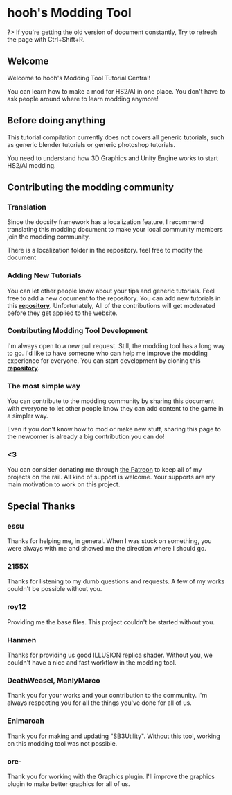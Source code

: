 # hooh's Modding Tool

?> If you're getting the old version of document constantly, Try to refresh the page with Ctrl+Shift+R.

## Welcome

Welcome to hooh's Modding Tool Tutorial Central!

You can learn how to make a mod for HS2/AI in one place. You don't have to ask people around where to learn modding anymore!

## Before doing anything

This tutorial compilation currently does not covers all generic tutorials, such as generic blender tutorials or generic photoshop tutorials.

You need to understand how 3D Graphics and Unity Engine works to start HS2/AI modding.

## Contributing the modding community

### Translation

Since the docsify framework has a localization feature, I recommend translating this modding document to make your local community members join the modding community.

There is a localization folder in the repository. feel free to modify the document

### Adding New Tutorials

You can let other people know about your tips and generic tutorials. Feel free to add a new document to the repository.
You can add new tutorials in this [**repository**](https://github.com/hooh-hooah/hooh-hooah.github.io).
Unfortunately, All of the contributions will get moderated before they get applied to the website.

### Contributing Modding Tool Development

I'm always open to a new pull request. Still, the modding tool has a long way to go. I'd like to have someone who can help me improve the modding experience for everyone.
You can start development by cloning this [**repository**](https://github.com/hooh-hooah/ModdingTool).

### The most simple way

You can contribute to the modding community by sharing this document with everyone to let other people know they can add content to the game in a simpler way.

Even if you don't know how to mod or make new stuff, sharing this page to the newcomer is already a big contribution you can do!

### <3

You can consider donating me through [the Patreon](https://twitter.com/hooh_hooah) to keep all of my projects on the rail.
All kind of support is welcome. Your supports are my main motivation to work on this project.

## Special Thanks

### essu

Thanks for helping me, in general. When I was stuck on something, you were always with me and showed me the direction where I should go.

### 2155X

Thanks for listening to my dumb questions and requests. A few of my works couldn't be possible without you.

### roy12

Providing me the base files. This project couldn't be started without you.

### Hanmen

Thanks for providing us good ILLUSION replica shader. Without you, we couldn't have a nice and fast workflow in the modding tool.

### DeathWeasel, ManlyMarco

Thank you for your works and your contribution to the community. I'm always respecting you for all the things you've done for all of us.

### Enimaroah

Thank you for making and updating "SB3Utility". Without this tool, working on this modding tool was not possible.

### ore-

Thank you for working with the Graphics plugin. I'll improve the graphics plugin to make better graphics for all of us.
